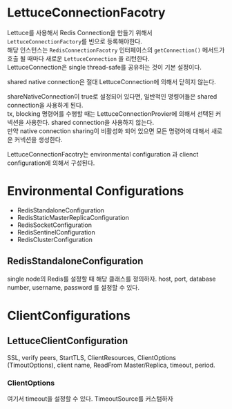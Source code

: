 # LettuceConnectionFacotry
Lettuce를 사용해서 Redis Connection을 만들기 위해서 `LettuceConnectionFactory`를 빈으로 등록해야한다.  
해당 인스턴스는 `RedisConnectionFacotry` 인터페이스의 `getConnection()` 메서드가 호출 될 때마다 새로운 `LettuceConnection` 을 리턴한다.  
LettuceConnection은 single thread-safe를 공유하는 것이 기본 설정이다.  

shared native connection은 절대 LettuceConnection에 의해서 닫히지 않는다.  

shareNativeConnection이 true로 설정되어 있다면, 일반적인 명령어들은 shared connection을 사용하게 된다.  
tx, blocking 명령어를 수행할 때는 LettuceConnectionProvier에 의해서 선택된 커넥션을 사용한다. shared connection을 사용하지 않는다.  
만약 native connection sharing이 비활성화 되어 있으면 모든 명령어에 대해서 새로운 커넥션을 생성한다.   

LettuceConnectionFacotry는 environmental configuration 과 clienct configuration에 의해서 구성된다.  

# Environmental Configurations
* RedisStandaloneConfiguration
* RedisStaticMasterReplicaConfiguration
* RedisSocketConfiguration
* RedisSentinelConfiguration
* RedisClusterConfiguration

## RedisStandaloneConfiguration
single node의 Redis를 설정할 때 해당 클래스를 정의하자.
host, port, database number, username, password 를 설정할 수 있다.

# ClientConfigurations
## LettuceClientConfiguration
SSL, verify peers, StartTLS, ClientResources, ClientOptions (TimoutOptions), client name, ReadFrom Master/Replica, timeout, period. 

### ClientOptions
여기서 timeout을 설정할 수 있다. TimeoutSource를 커스텀하자

